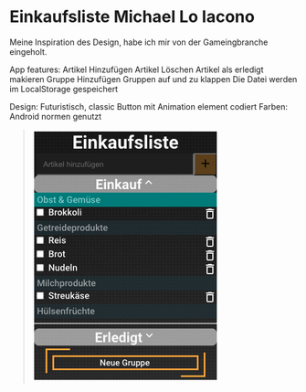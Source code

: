 # Einkaufsliste Michael Lo Iacono

Meine Inspiration des Design, habe ich mir von der Gameingbranche eingeholt.

App features:
Artikel Hinzufügen
Artikel Löschen
Artikel als erledigt makieren
Gruppe Hinzufügen
Gruppen auf und zu klappen
Die Datei werden im LocalStorage gespeichert

Design:
Futuristisch, classic
Button mit Animation element codiert
Farben: Android normen genutzt

>![Screenshot](img/Design.png)






